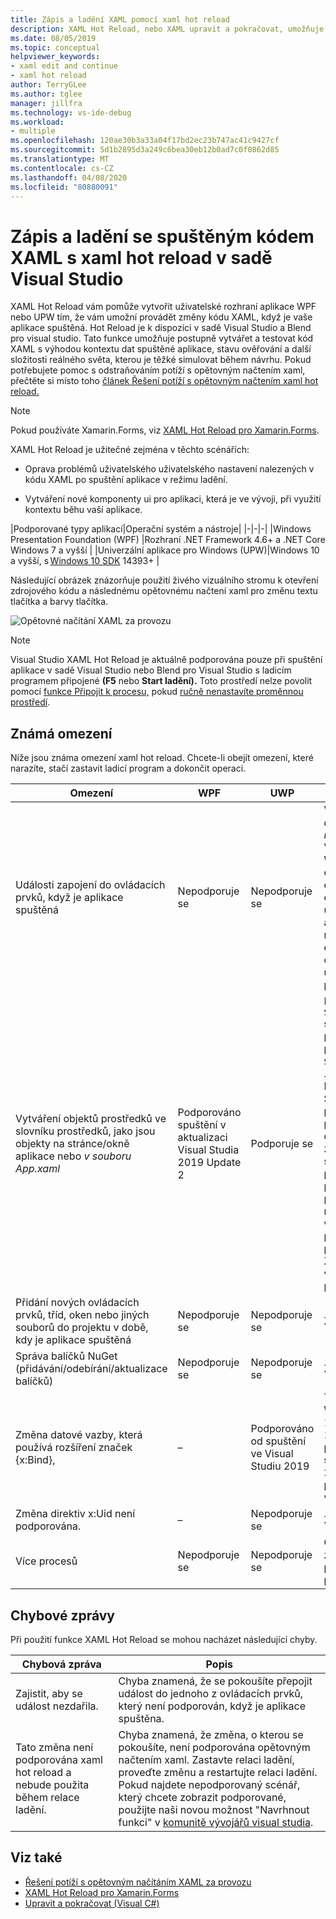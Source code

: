 ```yaml
---
title: Zápis a ladění XAML pomocí xaml hot reload
description: XAML Hot Reload, nebo XAML upravit a pokračovat, umožňuje provádět změny v kódu XAML při spouštění aplikací
ms.date: 08/05/2019
ms.topic: conceptual
helpviewer_keywords:
- xaml edit and continue
- xaml hot reload
author: TerryGLee
ms.author: tglee
manager: jillfra
ms.technology: vs-ide-debug
ms.workload:
- multiple
ms.openlocfilehash: 120ae30b3a33a04f17bd2ec23b747ac41c9427cf
ms.sourcegitcommit: 5d1b2895d3a249c6bea30eb12b0ad7c0f0862d85
ms.translationtype: MT
ms.contentlocale: cs-CZ
ms.lasthandoff: 04/08/2020
ms.locfileid: "80880091"
---
```

# <a name="write-and-debug-running-xaml-code-with-xaml-hot-reload-in-visual-studio"></a>Zápis a ladění se spuštěným kódem XAML s xaml hot reload v sadě Visual Studio

XAML Hot Reload vám pomůže vytvořit uživatelské rozhraní aplikace WPF nebo UPW tím, že vám umožní provádět změny kódu XAML, když je vaše aplikace spuštěná. Hot Reload je k dispozici v sadě Visual Studio a Blend pro visual studio. Tato funkce umožňuje postupně vytvářet a testovat kód XAML s výhodou kontextu dat spuštěné aplikace, stavu ověřování a další složitosti reálného světa, kterou je těžké simulovat během návrhu. Pokud potřebujete pomoc s odstraňováním potíží s opětovným načtením xaml, přečtěte si místo toho [článek Řešení potíží s opětovným načtením xaml hot reload.](xaml-hot-reload-troubleshooting.md)

> [!NOTE]
> Pokud používáte Xamarin.Forms, viz [XAML Hot Reload pro Xamarin.Forms](/xamarin/xamarin-forms/xaml/hot-reload).

XAML Hot Reload je užitečné zejména v těchto scénářích:

* Oprava problémů uživatelského uživatelského nastavení nalezených v kódu XAML po spuštění aplikace v režimu ladění.

* Vytváření nové komponenty ui pro aplikaci, která je ve vývoji, při využití kontextu běhu vaší aplikace.

|Podporované typy aplikací|Operační systém a nástroje|
|-|-|-|
|Windows Presentation Foundation (WPF) |Rozhraní .NET Framework 4.6+ a .NET Core</br>Windows 7 a vyšší |
|Univerzální aplikace pro Windows (UPW)|Windows 10 a vyšší, s [Windows 10 SDK](https://developer.microsoft.com/windows/downloads/windows-10-sdk) 14393+ |

Následující obrázek znázorňuje použití živého vizuálního stromu k otevření zdrojového kódu a následnému opětovnému načtení xaml pro změnu textu tlačítka a barvy tlačítka.

![Opětovné načítání XAML za provozu](../debugger/media/xaml-hot-reload-using.gif)

> [!NOTE]
> Visual Studio XAML Hot Reload je aktuálně podporována pouze při spuštění aplikace v sadě Visual Studio nebo Blend pro Visual Studio s ladicím programem připojené **(F5** nebo **Start ladění).** Toto prostředí nelze povolit pomocí [funkce Připojit k procesu,](../debugger/attach-to-running-processes-with-the-visual-studio-debugger.md) pokud [ručně nenastavíte proměnnou prostředí](xaml-hot-reload-troubleshooting.md#verify-that-you-use-start-debugging-rather-than-attach-to-process).

## <a name="known-limitations"></a>Známá omezení

Níže jsou známa omezení xaml hot reload. Chcete-li obejít omezení, které narazíte, stačí zastavit ladicí program a dokončit operaci.

|Omezení|WPF|UWP|Poznámky|
|-|-|-|-|
|Události zapojení do ovládacích prvků, když je aplikace spuštěná|Nepodporuje se|Nepodporuje se|Viz chyba: *Zajistit, aby se událost nezdařila*. Všimněte si, že v WPF můžete odkazovat na existující obslužnou rutinu události. V aplikacích UPW není odkazování na existující obslužnou rutinu události podporováno.|
|Vytváření objektů prostředků ve slovníku prostředků, jako jsou objekty na stránce/okně aplikace nebo *v souboru App.xaml*|Podporováno spuštění v aktualizaci Visual Studia 2019 Update 2|Podporuje se|Příklad: přidání `SolidColorBrush` slovníku prostředků pro použití `StaticResource`jako .</br>Poznámka: Statické prostředky, převaděče stylů a další prvky zapsané do slovníku prostředků lze použít/použít při použití xaml hot reload. Pouze vytvoření prostředku není podporováno.</br> Změna `Source` vlastnosti slovníku prostředků.|
|Přidání nových ovládacích prvků, tříd, oken nebo jiných souborů do projektu v době, kdy je aplikace spuštěná|Nepodporuje se|Nepodporuje se|Žádný|
|Správa balíčků NuGet (přidávání/odebírání/aktualizace balíčků)|Nepodporuje se|Nepodporuje se|Žádný|
|Změna datové vazby, která používá rozšíření značek {x:Bind},|–|Podporováno od spuštění ve Visual Studiu 2019|To vyžaduje Windows 10 verze 1809 (sestavení 10.0.17763). Není podporováno v sadě Visual Studio 2017 nebo předchozích verzích.|
|Změna direktiv x:Uid není podporována.|–|Nepodporuje se|Žádný|
|Více procesů | Nepodporuje se | Nepodporuje se | Opětovné načtení za tepla lze použít pouze proti 1 procesu najednou. |

## <a name="error-messages"></a>Chybové zprávy

Při použití funkce XAML Hot Reload se mohou nacházet následující chyby.

|Chybová zpráva|Popis|
|-|-|
|Zajistit, aby se událost nezdařila.|Chyba znamená, že se pokoušíte přepojit událost do jednoho z ovládacích prvků, který není podporován, když je aplikace spuštěna.|
|Tato změna není podporována xaml hot reload a nebude použita během relace ladění.|Chyba znamená, že změna, o kterou se pokoušíte, není podporována opětovným načtením xaml. Zastavte relaci ladění, proveďte změnu a restartujte relaci ladění. Pokud najdete nepodporovaný scénář, který chcete zobrazit podporované, použijte naši novou možnost "Navrhnout funkci" v [komunitě vývojářů visual studia](https://developercommunity.visualstudio.com/spaces/8/index.html). |

## <a name="see-also"></a>Viz také

* [Řešení potíží s opětovným načítáním XAML za provozu](xaml-hot-reload-troubleshooting.md)
* [XAML Hot Reload pro Xamarin.Forms](/xamarin/xamarin-forms/xaml/hot-reload)
* [Upravit a pokračovat (Visual C#)](../debugger/edit-and-continue-visual-csharp.md)
